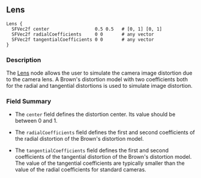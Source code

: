 ## Lens

```
Lens {
  SFVec2f center                 0.5 0.5   # [0, 1] [0, 1]
  SFVec2f radialCoefficients     0 0       # any vector
  SFVec2f tangentialCoefficients 0 0       # any vector
}
```

### Description

The [Lens](#lens) node allows the user to simulate the camera image distortion due to the camera lens.
A Brown's distortion model with two coefficients both for the radial and tangential distortions is used to simulate image distortion.

### Field Summary

- The `center` field defines the distortion center.
Its value should be between 0 and 1.

- The `radialCoefficients` field defines the first and second coefficients of the radial distortion of the Brown's distortion model.

- The `tangentialCoefficients` field defines the first and second coefficients of the tangential distortion of the Brown's distortion model.
The value of the tangential coefficients are typically smaller than the value of the radial coefficients for standard cameras.
